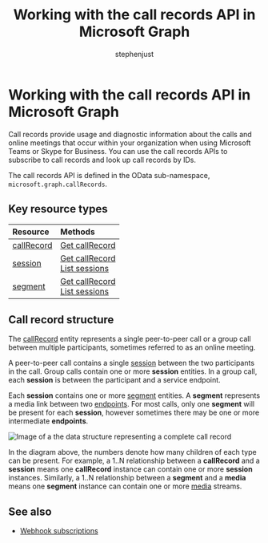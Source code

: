 ﻿---
title: "Working with the call records API in Microsoft Graph"
description: "The Microsoft Graph call records API allows you to retrieve usage and diagnostics data for calls and online meetings within your organization."
author: "stephenjust"
doc_type: conceptualPageType
ms.prod: cloud-communications
localization_priority: Priority
---

# Working with the call records API in Microsoft Graph

Call records provide usage and diagnostic information about the calls and online meetings that occur within your organization when using Microsoft Teams or Skype for Business. You can use the call records APIs to subscribe to call records and look up call records by IDs.

The call records API is defined in the OData sub-namespace, `microsoft.graph.callRecords`.

## Key resource types

| Resource                                | Methods                                                                                                         |
| :-------------------------------------- | :-------------------------------------------------------------------------------------------------------------- |
| [callRecord](callrecords-callrecord.md) | [Get callRecord](../api/callrecords-callrecord-get.md)                                                          |
| [session](callrecords-session.md)       | [Get callRecord](../api/callrecords-callrecord-get.md)<br />[List sessions](../api/callrecords-session-list.md) |
| [segment](callrecords-segment.md)       | [Get callRecord](../api/callrecords-callrecord-get.md)<br />[List sessions](../api/callrecords-session-list.md) |

## Call record structure

The [callRecord](callrecords-callrecord.md) entity represents a single peer-to-peer call or a group call between multiple participants, sometimes referred to as an online meeting.

A peer-to-peer call contains a single [session](callrecords-session.md) between the two participants in the call. Group calls contain one or more **session** entities. In a group call, each **session** is between the participant and a service endpoint.

Each **session** contains one or more [segment](callrecords-segment.md) entities. A **segment** represents a media link between two [endpoints](callrecords-endpoint.md). For most calls, only one **segment** will be present for each **session**, however sometimes there may be one or more intermediate **endpoints**.

![Image of a the data structure representing a complete call record](/graph/images/callrecords-structure.png)

In the diagram above, the numbers denote how many children of each type can be present. For example, a 1..N relationship between a **callRecord** and a **session** means one **callRecord** instance can contain one or more **session** instances. Similarly, a 1..N relationship between a **segment** and a **media** means one **segment** instance can contain one or more [media](callrecords-media.md) streams.

## See also

- [Webhook subscriptions](/graph/api/resources/webhooks?view=graph-rest-1.0)
